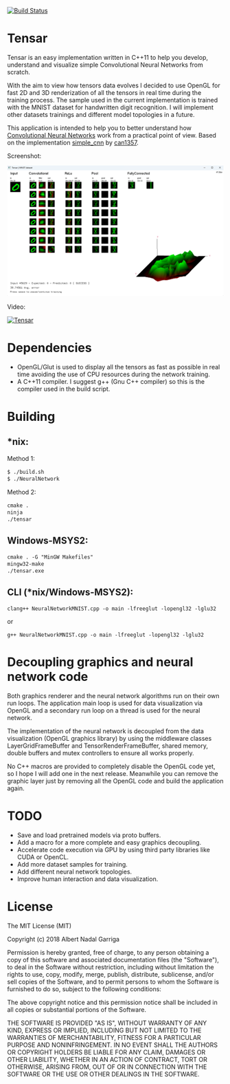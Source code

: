[![Build Status](https://api.travis-ci.org/albertnadal/Tensar.svg?branch=master)](https://travis-ci.org/albertnadal/Tensar)

# Tensar

Tensar is an easy implementation written in C++11 to help you develop, understand and visualize simple Convolutional Neural Networks from scratch.

With the aim to view how tensors data evolves I decided to use OpenGL for fast 2D and 3D renderization of all the tensors in real time during the training process. The sample used in the current implementation is trained with the MNIST dataset for handwritten digit recognition. I will implement other datasets trainings and different model topologies in a future.

This application is intended to help you to better understand how [Convolutional Neural Networks](https://en.wikipedia.org/wiki/Convolutional_neural_network) work from a practical point of view. Based on the implementation [simple_cnn](https://github.com/can1357/simple_cnn) by [can1357](https://github.com/can1357).

Screenshot:

![Tensar](resources/screenshot.png)

Video:

[![Tensar](https://img.youtube.com/vi/oCElhUzadaA/0.jpg)](https://www.youtube.com/watch?v=oCElhUzadaA)

# Dependencies

- OpenGL/Glut is used to display all the tensors as fast as possible in real time avoiding the use of CPU resources during the network training.
- A C++11 compiler. I suggest g++ (Gnu C++ compiler) so this is the compiler used in the build script.

# Building

## *nix:

Method 1:
```sh
$ ./build.sh
$ ./NeuralNetwork
```

Method 2:
```
cmake .
ninja
./tensar
```

## Windows-MSYS2:

```
cmake . -G "MinGW Makefiles"
mingw32-make
./tensar.exe
```

## CLI (*nix/Windows-MSYS2):

```
clang++ NeuralNetworkMNIST.cpp -o main -lfreeglut -lopengl32 -lglu32
```
or
```
g++ NeuralNetworkMNIST.cpp -o main -lfreeglut -lopengl32 -lglu32
```


# Decoupling graphics and neural network code

Both graphics renderer and the neural network algorithms run on their own run loops. The application main loop is used for data visualization via OpenGL and a secondary run loop on a thread is used for the neural network.

The implementation of the neural network is decoupled from the data visualization (OpenGL graphics library) by using the middleware classes LayerGridFrameBuffer and TensorRenderFrameBuffer, shared memory, double buffers and mutex controllers to ensure all works properly.

No C++ macros are provided to completely disable the OpenGL code yet, so I hope I will add one in the next release. Meanwhile you can remove the graphic layer just by removing all the OpenGL code and build the application again.


# TODO

- Save and load pretrained models via proto buffers.
- Add a macro for a more complete and easy graphics decoupling.
- Accelerate code execution via GPU by using third party libraries like CUDA or OpenCL.
- Add more dataset samples for training.
- Add different neural network topologies.
- Improve human interaction and data visualization.

# License
 
The MIT License (MIT)

Copyright (c) 2018 Albert Nadal Garriga

Permission is hereby granted, free of charge, to any person obtaining a copy of this software and associated documentation files (the "Software"), to deal in the Software without restriction, including without limitation the rights to use, copy, modify, merge, publish, distribute, sublicense, and/or sell copies of the Software, and to permit persons to whom the Software is furnished to do so, subject to the following conditions:

The above copyright notice and this permission notice shall be included in all copies or substantial portions of the Software.

THE SOFTWARE IS PROVIDED "AS IS", WITHOUT WARRANTY OF ANY KIND, EXPRESS OR IMPLIED, INCLUDING BUT NOT LIMITED TO THE WARRANTIES OF MERCHANTABILITY, FITNESS FOR A PARTICULAR PURPOSE AND NONINFRINGEMENT. IN NO EVENT SHALL THE AUTHORS OR COPYRIGHT HOLDERS BE LIABLE FOR ANY CLAIM, DAMAGES OR OTHER LIABILITY, WHETHER IN AN ACTION OF CONTRACT, TORT OR OTHERWISE, ARISING FROM, OUT OF OR IN CONNECTION WITH THE SOFTWARE OR THE USE OR OTHER DEALINGS IN THE SOFTWARE.
